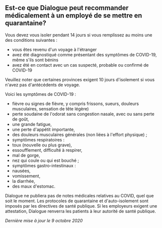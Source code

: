 ## Est-ce que Dialogue peut recommander médicalement à un employé de se mettre en quarantaine?

Vous devez vous isoler pendant 14 jours si vous remplissez au moins une des conditions suivantes :

- vous êtes revenu d'un voyage à l'étranger
- avez été diagnostiqué comme présentant des symptômes de COVID-19, même s'ils sont bénins
- avez été en contact avec un cas suspecté, probable ou confirmé de COVID-19

Veuillez noter que certaines provinces exigent 10 jours d'isolement si vous n'avez pas d'antécédents de voyage.

Voici les symptômes de COVID-19 :

- fièvre ou signes de fièvre, y compris frissons, sueurs, douleurs musculaires, sensation de tête légère)
- perte soudaine de l'odorat sans congestion nasale, avec ou sans perte de goût,
- une grande fatigue,
- une perte d'appétit importante,
- des douleurs musculaires générales (non liées à l'effort physique) ;
- symptômes respiratoires :
- toux (nouvelle ou plus grave),
- essoufflement, difficulté à respirer,
- mal de gorge,
- nez qui coule ou qui est bouché ;
- symptômes gastro-intestinaux :
- nausées,
- vomissement,
- la diarrhée,
- des maux d'estomac.

Dialogue ne publiera pas de notes médicales relatives au COVID, quel que soit le moment. Les protocoles de quarantaine et d'auto-isolement sont imposés par les directives de santé publique. Si les employeurs exigent une attestation, Dialogue renverra les patients à leur autorité de santé publique.


_Dernière mise à jour le 9 octobre 2020_

